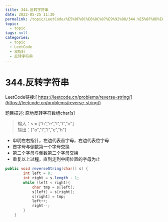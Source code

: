 ```yaml
---
title: 344.反转字符串
date: 2022-05-25 11:30
permalink: /topic/LeetCode/%E5%8F%8C%E6%8C%87%E9%92%88/344.%E5%8F%8D%E8%BD%AC%E5%AD%97%E7%AC%A6%E4%B8%B2
topic: 
  - topic
tags: null
categories: 
  - topic
  - LeetCode
  - 双指针
  - 反转字符串
---
```

# 344.反转字符串

LeetCode链接:[ https://leetcode.cn/problems/reverse-string/](https://leetcode.cn/problems/reverse-string/)

题目描述: 原地反转字符数组char[s]

> 输入：s = ["h","e","l","l","o"]  
> 输出：["o","l","l","e","h"]

* 申明左右指针，左边代表首字母，右边代表位字母
* 首字母与倒数第一个字母交换
* 第二个字母与倒数第二个字母交换
* 重复以上过程，直到走到中间位置的字母为止

```java
public void reverseString(char[] s) {
        int left = 0;
        int right = s.length - 1;
        while (left < right){
            char tmp = s[left];
            s[left] = s[right];
            s[right] = tmp;
            left++;
            right--;
        }
    }
```
